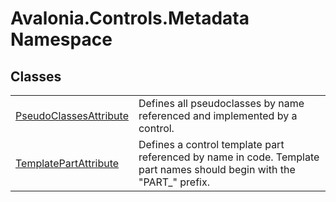 # Avalonia.Controls.Metadata Namespace






## Classes
<table>
<tr>
<td><a href="T_Avalonia_Controls_Metadata_PseudoClassesAttribute">PseudoClassesAttribute</a></td>
<td>Defines all pseudoclasses by name referenced and implemented by a control.</td>
</tr>
<tr>
<td><a href="T_Avalonia_Controls_Metadata_TemplatePartAttribute">TemplatePartAttribute</a></td>
<td>Defines a control template part referenced by name in code. Template part names should begin with the "PART_" prefix.</td>
</tr>
</table>
